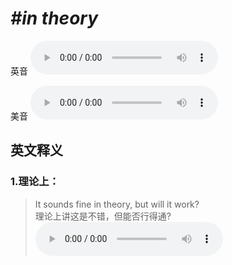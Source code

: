 # ***\#in theory*** 
英音
<audio src="./media/in theory1_AAC.aac" controls="controls"></audio>

美音
<audio src="./media/in theory2_AAC.aac" controls="controls"></audio>



  

英文释义
---
### 1.**理论上：**  

 > It sounds fine in theory, but will it work?  
 > 理论上讲这是不错，但能否行得通?    
<audio src="./media/theory-2.aac" controls="controls"></audio>


